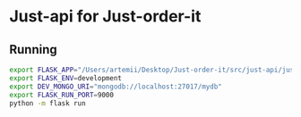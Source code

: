 # Just-api for Just-order-it

## Running

``` bash
export FLASK_APP="/Users/artemii/Desktop/Just-order-it/src/just-api/just_api:create_app('development')"
export FLASK_ENV=development
export DEV_MONGO_URI="mongodb://localhost:27017/mydb"
export FLASK_RUN_PORT=9000
python -m flask run
```
